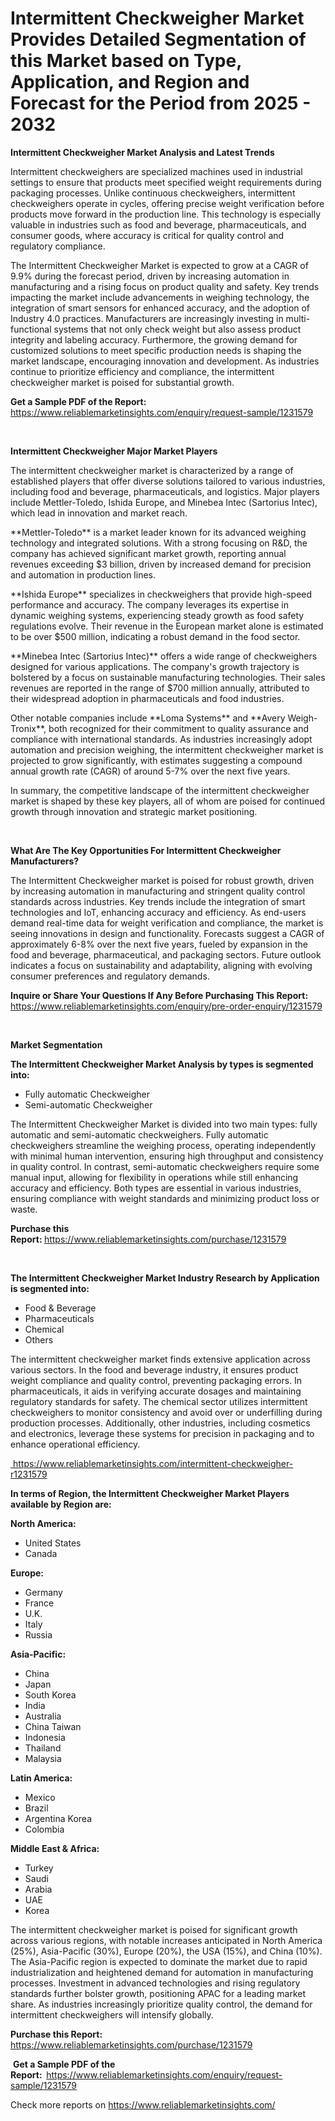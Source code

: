<p><h1>Intermittent Checkweigher Market Provides Detailed Segmentation of this Market based on Type, Application, and Region and Forecast for the Period from 2025 - 2032</h1></p><p><strong>Intermittent Checkweigher Market Analysis and Latest Trends</strong></p>
<p><p>Intermittent checkweighers are specialized machines used in industrial settings to ensure that products meet specified weight requirements during packaging processes. Unlike continuous checkweighers, intermittent checkweighers operate in cycles, offering precise weight verification before products move forward in the production line. This technology is especially valuable in industries such as food and beverage, pharmaceuticals, and consumer goods, where accuracy is critical for quality control and regulatory compliance.</p><p>The Intermittent Checkweigher Market is expected to grow at a CAGR of 9.9% during the forecast period, driven by increasing automation in manufacturing and a rising focus on product quality and safety. Key trends impacting the market include advancements in weighing technology, the integration of smart sensors for enhanced accuracy, and the adoption of Industry 4.0 practices. Manufacturers are increasingly investing in multi-functional systems that not only check weight but also assess product integrity and labeling accuracy. Furthermore, the growing demand for customized solutions to meet specific production needs is shaping the market landscape, encouraging innovation and development. As industries continue to prioritize efficiency and compliance, the intermittent checkweigher market is poised for substantial growth.</p></p>
<p><strong>Get a Sample PDF of the Report:&nbsp;</strong> <a href="https://www.reliablemarketinsights.com/enquiry/request-sample/1231579?utm_campaign=2137&utm_medium=2&utm_source=Github&utm_content=ia&utm_term=27022025&utm_id=intermittent-checkweigher">https://www.reliablemarketinsights.com/enquiry/request-sample/1231579</a></p>
<p>&nbsp;</p>
<p><strong>Intermittent Checkweigher Major Market Players</strong></p>
<p><p>The intermittent checkweigher market is characterized by a range of established players that offer diverse solutions tailored to various industries, including food and beverage, pharmaceuticals, and logistics. Major players include Mettler-Toledo, Ishida Europe, and Minebea Intec (Sartorius Intec), which lead in innovation and market reach.</p><p>**Mettler-Toledo** is a market leader known for its advanced weighing technology and integrated solutions. With a strong focusing on R&D, the company has achieved significant market growth, reporting annual revenues exceeding $3 billion, driven by increased demand for precision and automation in production lines.</p><p>**Ishida Europe** specializes in checkweighers that provide high-speed performance and accuracy. The company leverages its expertise in dynamic weighing systems, experiencing steady growth as food safety regulations evolve. Their revenue in the European market alone is estimated to be over $500 million, indicating a robust demand in the food sector.</p><p>**Minebea Intec (Sartorius Intec)** offers a wide range of checkweighers designed for various applications. The company's growth trajectory is bolstered by a focus on sustainable manufacturing technologies. Their sales revenues are reported in the range of $700 million annually, attributed to their widespread adoption in pharmaceuticals and food industries.</p><p>Other notable companies include **Loma Systems** and **Avery Weigh-Tronix**, both recognized for their commitment to quality assurance and compliance with international standards. As industries increasingly adopt automation and precision weighing, the intermittent checkweigher market is projected to grow significantly, with estimates suggesting a compound annual growth rate (CAGR) of around 5-7% over the next five years.</p><p>In summary, the competitive landscape of the intermittent checkweigher market is shaped by these key players, all of whom are poised for continued growth through innovation and strategic market positioning.</p></p>
<p>&nbsp;</p>
<p><strong>What Are The Key Opportunities For Intermittent Checkweigher Manufacturers?</strong></p>
<p><p>The Intermittent Checkweigher market is poised for robust growth, driven by increasing automation in manufacturing and stringent quality control standards across industries. Key trends include the integration of smart technologies and IoT, enhancing accuracy and efficiency. As end-users demand real-time data for weight verification and compliance, the market is seeing innovations in design and functionality. Forecasts suggest a CAGR of approximately 6-8% over the next five years, fueled by expansion in the food and beverage, pharmaceutical, and packaging sectors. Future outlook indicates a focus on sustainability and adaptability, aligning with evolving consumer preferences and regulatory demands.</p></p>
<p><strong>Inquire or Share Your Questions If Any Before Purchasing This Report:</strong> <a href="https://www.reliablemarketinsights.com/enquiry/pre-order-enquiry/1231579?utm_campaign=2137&utm_medium=2&utm_source=Github&utm_content=ia&utm_term=27022025&utm_id=intermittent-checkweigher">https://www.reliablemarketinsights.com/enquiry/pre-order-enquiry/1231579</a></p>
<p>&nbsp;</p>
<p><strong>Market Segmentation</strong></p>
<p><strong>The Intermittent Checkweigher Market Analysis by types is segmented into:</strong></p>
<p><ul><li>Fully automatic Checkweigher</li><li>Semi-automatic Checkweigher</li></ul></p>
<p><p>The Intermittent Checkweigher Market is divided into two main types: fully automatic and semi-automatic checkweighers. Fully automatic checkweighers streamline the weighing process, operating independently with minimal human intervention, ensuring high throughput and consistency in quality control. In contrast, semi-automatic checkweighers require some manual input, allowing for flexibility in operations while still enhancing accuracy and efficiency. Both types are essential in various industries, ensuring compliance with weight standards and minimizing product loss or waste.</p></p>
<p><strong>Purchase this Report:&nbsp;</strong><a href="https://www.reliablemarketinsights.com/purchase/1231579?utm_campaign=2137&utm_medium=2&utm_source=Github&utm_content=ia&utm_term=27022025&utm_id=intermittent-checkweigher">https://www.reliablemarketinsights.com/purchase/1231579</a></p>
<p>&nbsp;</p>
<p><strong>The Intermittent Checkweigher Market Industry Research by Application is segmented into:</strong></p>
<p><ul><li>Food & Beverage</li><li>Pharmaceuticals</li><li>Chemical</li><li>Others</li></ul></p>
<p><p>The intermittent checkweigher market finds extensive application across various sectors. In the food and beverage industry, it ensures product weight compliance and quality control, preventing packaging errors. In pharmaceuticals, it aids in verifying accurate dosages and maintaining regulatory standards for safety. The chemical sector utilizes intermittent checkweighers to monitor consistency and avoid over or underfilling during production processes. Additionally, other industries, including cosmetics and electronics, leverage these systems for precision in packaging and to enhance operational efficiency.</p></p>
<p><a href="https://www.reliablemarketinsights.com/intermittent-checkweigher-r1231579?utm_campaign=2137&utm_medium=2&utm_source=Github&utm_content=ia&utm_term=27022025&utm_id=intermittent-checkweigher">&nbsp;https://www.reliablemarketinsights.com/intermittent-checkweigher-r1231579</a></p>
<p><strong>In terms of Region, the Intermittent Checkweigher Market Players available by Region are:</strong></p>
<p>
    <p> <strong> North America: </strong>
        <ul>
            <li>United States</li>
            <li>Canada</li>
        </ul>
        </p> 
    <p> <strong> Europe: </strong>
        <ul>
            <li>Germany</li>
            <li>France</li>
            <li>U.K.</li>
            <li>Italy</li>
            <li>Russia</li>
        </ul>
        </p> 
    <p> <strong> Asia-Pacific: </strong>
        <ul>
            <li>China</li>
            <li>Japan</li>
            <li>South Korea</li>
            <li>India</li>
            <li>Australia</li>
            <li>China Taiwan</li>
            <li>Indonesia</li>
            <li>Thailand</li>
            <li>Malaysia</li>
        </ul>
        </p> 
    <p> <strong> Latin America: </strong>
        <ul>
            <li>Mexico</li>
            <li>Brazil</li>
            <li>Argentina Korea</li>
            <li>Colombia</li>
        </ul>
        </p> 
    <p> <strong> Middle East & Africa: </strong>
        <ul>
            <li>Turkey</li>
            <li>Saudi</li>
            <li>Arabia</li>
            <li>UAE</li>
            <li>Korea</li>
        </ul>
    </p>
    </p>
<p><p>The intermittent checkweigher market is poised for significant growth across various regions, with notable increases anticipated in North America (25%), Asia-Pacific (30%), Europe (20%), the USA (15%), and China (10%). The Asia-Pacific region is expected to dominate the market due to rapid industrialization and heightened demand for automation in manufacturing processes. Investment in advanced technologies and rising regulatory standards further bolster growth, positioning APAC for a leading market share. As industries increasingly prioritize quality control, the demand for intermittent checkweighers will intensify globally.</p></p>
<p><strong>Purchase this Report: </strong><a href="https://www.reliablemarketinsights.com/purchase/1231579?utm_campaign=2137&utm_medium=2&utm_source=Github&utm_content=ia&utm_term=27022025&utm_id=intermittent-checkweigher">https://www.reliablemarketinsights.com/purchase/1231579</a></p>
<p>&nbsp;<strong>Get a Sample PDF of the Report:&nbsp;&nbsp;</strong><a href="https://www.reliablemarketinsights.com/enquiry/request-sample/1231579?utm_campaign=2137&utm_medium=2&utm_source=Github&utm_content=ia&utm_term=27022025&utm_id=intermittent-checkweigher">https://www.reliablemarketinsights.com/enquiry/request-sample/1231579</a></p>
<p><strong></strong></p>
<p>Check more reports on <a href="https://www.reliablemarketinsights.com/?utm_campaign=2137&utm_medium=2&utm_source=Github&utm_content=ia&utm_term=27022025&utm_id=intermittent-checkweigher">https://www.reliablemarketinsights.com/</a></p>